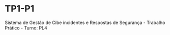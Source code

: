 # TP1-P1
Sistema de Gestão de Cibe incidentes e Respostas de Segurança - Trabalho Prático - Turno: PL4
